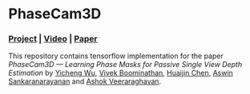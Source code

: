 # PhaseCam3D

### [Project](http://yicheng.rice.edu/phasecam3d/) | [Video](https://www.youtube.com/watch?time_continue=751&v=CV4vEAjBv20) | [Paper](https://ieeexplore.ieee.org/document/8747330)

This repository contains tensorflow implementation for the paper *PhaseCam3D — Learning Phase Masks for Passive Single View Depth Estimation* by [Yicheng Wu](http://yicheng.rice.edu), [Vivek Boominathan](https://vivekboominathan.com/), [Huaijin Chen](http://hc25.web.rice.edu/), [Aswin Sankaranarayanan](http://users.ece.cmu.edu/~saswin/) and [Ashok Veeraraghavan](http://computationalimaging.rice.edu/team/ashok-veeraraghavan/).
